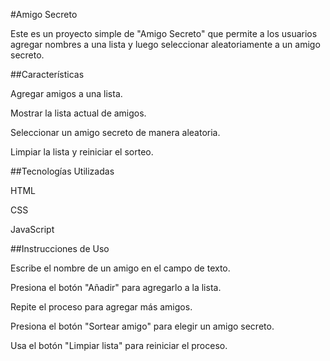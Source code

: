 #Amigo Secreto

Este es un proyecto simple de "Amigo Secreto" que permite a los usuarios agregar nombres a una lista y luego seleccionar aleatoriamente a un amigo secreto.

##Características

Agregar amigos a una lista.

Mostrar la lista actual de amigos.

Seleccionar un amigo secreto de manera aleatoria.

Limpiar la lista y reiniciar el sorteo.

##Tecnologías Utilizadas

HTML

CSS

JavaScript

##Instrucciones de Uso

Escribe el nombre de un amigo en el campo de texto.

Presiona el botón "Añadir" para agregarlo a la lista.

Repite el proceso para agregar más amigos.

Presiona el botón "Sortear amigo" para elegir un amigo secreto.

Usa el botón "Limpiar lista" para reiniciar el proceso.
